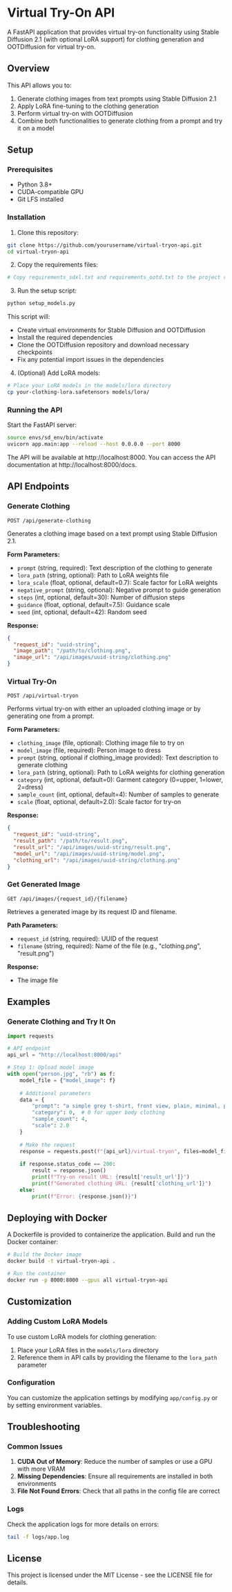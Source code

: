# Virtual Try-On API

A FastAPI application that provides virtual try-on functionality using Stable Diffusion 2.1 (with optional LoRA support) for clothing generation and OOTDiffusion for virtual try-on.

## Overview

This API allows you to:
1. Generate clothing images from text prompts using Stable Diffusion 2.1
2. Apply LoRA fine-tuning to the clothing generation
3. Perform virtual try-on with OOTDiffusion
4. Combine both functionalities to generate clothing from a prompt and try it on a model

## Setup

### Prerequisites

- Python 3.8+
- CUDA-compatible GPU
- Git LFS installed

### Installation

1. Clone this repository:
```bash
git clone https://github.com/yourusername/virtual-tryon-api.git
cd virtual-tryon-api
```

2. Copy the requirements files:
```bash
# Copy requirements_sdxl.txt and requirements_ootd.txt to the project root
```

3. Run the setup script:
```bash
python setup_models.py
```

This script will:
- Create virtual environments for Stable Diffusion and OOTDiffusion
- Install the required dependencies
- Clone the OOTDiffusion repository and download necessary checkpoints
- Fix any potential import issues in the dependencies

4. (Optional) Add LoRA models:
```bash
# Place your LoRA models in the models/lora directory
cp your-clothing-lora.safetensors models/lora/
```

### Running the API

Start the FastAPI server:
```bash
source envs/sd_env/bin/activate
uvicorn app.main:app --reload --host 0.0.0.0 --port 8000
```

The API will be available at http://localhost:8000. You can access the API documentation at http://localhost:8000/docs.

## API Endpoints

### Generate Clothing

```
POST /api/generate-clothing
```

Generates a clothing image based on a text prompt using Stable Diffusion 2.1.

**Form Parameters:**
- `prompt` (string, required): Text description of the clothing to generate
- `lora_path` (string, optional): Path to LoRA weights file
- `lora_scale` (float, optional, default=0.7): Scale factor for LoRA weights
- `negative_prompt` (string, optional): Negative prompt to guide generation
- `steps` (int, optional, default=30): Number of diffusion steps
- `guidance` (float, optional, default=7.5): Guidance scale
- `seed` (int, optional, default=42): Random seed

**Response:**
```json
{
  "request_id": "uuid-string",
  "image_path": "/path/to/clothing.png",
  "image_url": "/api/images/uuid-string/clothing.png"
}
```

### Virtual Try-On

```
POST /api/virtual-tryon
```

Performs virtual try-on with either an uploaded clothing image or by generating one from a prompt.

**Form Parameters:**
- `clothing_image` (file, optional): Clothing image file to try on
- `model_image` (file, required): Person image to dress
- `prompt` (string, optional if clothing_image provided): Text description to generate clothing
- `lora_path` (string, optional): Path to LoRA weights for clothing generation
- `category` (int, optional, default=0): Garment category (0=upper, 1=lower, 2=dress)
- `sample_count` (int, optional, default=4): Number of samples to generate
- `scale` (float, optional, default=2.0): Scale factor for try-on

**Response:**
```json
{
  "request_id": "uuid-string",
  "result_path": "/path/to/result.png",
  "result_url": "/api/images/uuid-string/result.png",
  "model_url": "/api/images/uuid-string/model.png",
  "clothing_url": "/api/images/uuid-string/clothing.png"
}
```

### Get Generated Image

```
GET /api/images/{request_id}/{filename}
```

Retrieves a generated image by its request ID and filename.

**Path Parameters:**
- `request_id` (string, required): UUID of the request
- `filename` (string, required): Name of the file (e.g., "clothing.png", "result.png")

**Response:**
- The image file

## Examples

### Generate Clothing and Try It On

```python
import requests

# API endpoint
api_url = "http://localhost:8000/api"

# Step 1: Upload model image
with open("person.jpg", "rb") as f:
    model_file = {"model_image": f}
    
    # Additional parameters
    data = {
        "prompt": "a simple grey t-shirt, front view, plain, minimal, product photography",
        "category": 0,  # 0 for upper body clothing
        "sample_count": 4,
        "scale": 2.0
    }
    
    # Make the request
    response = requests.post(f"{api_url}/virtual-tryon", files=model_file, data=data)
    
    if response.status_code == 200:
        result = response.json()
        print(f"Try-on result URL: {result['result_url']}")
        print(f"Generated clothing URL: {result['clothing_url']}")
    else:
        print(f"Error: {response.json()}")
```

## Deploying with Docker

A Dockerfile is provided to containerize the application. Build and run the Docker container:

```bash
# Build the Docker image
docker build -t virtual-tryon-api .

# Run the container
docker run -p 8000:8000 --gpus all virtual-tryon-api
```

## Customization

### Adding Custom LoRA Models

To use custom LoRA models for clothing generation:

1. Place your LoRA files in the `models/lora` directory
2. Reference them in API calls by providing the filename to the `lora_path` parameter

### Configuration

You can customize the application settings by modifying `app/config.py` or by setting environment variables.

## Troubleshooting

### Common Issues

1. **CUDA Out of Memory**: Reduce the number of samples or use a GPU with more VRAM
2. **Missing Dependencies**: Ensure all requirements are installed in both environments
3. **File Not Found Errors**: Check that all paths in the config file are correct

### Logs

Check the application logs for more details on errors:

```bash
tail -f logs/app.log
```

## License

This project is licensed under the MIT License - see the LICENSE file for details.
